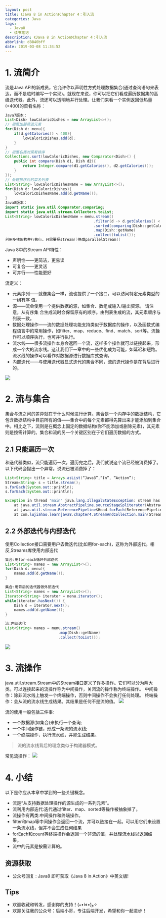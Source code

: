 ```yaml
---
layout: post
title: 《Java 8 in Action》Chapter 4：引入流
categories: Java
tags:
  - Java8
  - 读书笔记
description: 《Java 8 in Action》Chapter 4：引入流
abbrlink: d8840bff
date: 2019-03-08 11:34:52
---
```


# 1. 流简介
流是Java API的新成员，它允许你以声明性方式处理数据集合(通过查询语句来表达，而不是临时编写一个实现)。就现在来说，你可以把它们看成遍历数据集的高级迭代器。此外，流还可以透明地并行处理。让我们来看一个实例返回低热量(<400)的菜肴名称：
```java
Java7版本：
List<Dish> lowCaloricDishes = new ArrayList<>();
// 用累加器筛选元素
for(Dish d: menu){
    if(d.getCalories() < 400){
        lowCaloricDishes.add(d);
    }
}
// 用匿名类对菜肴排序
Collections.sort(lowCaloricDishes, new Comparator<Dish>() {
    public int compare(Dish d1, Dish d2){
        return Integer.compare(d1.getCalories(), d2.getCalories());
    }
});
// 处理排序后的菜名列表
List<String> lowCaloricDishesName = new ArrayList<>();
for(Dish d: lowCaloricDishes){
    lowCaloricDishesName.add(d.getName());
}
Java8版本：
import static java.util.Comparator.comparing;
import static java.util.stream.Collectors.toList;
List<String> lowCaloricDishesName = menu.stream()
                                        .filter(d -> d.getCalories() < 400)    // 选出400卡路里以下的菜肴
                                        .sorted(comparing(Dish::getCalories))    // 按照卡路里排序
                                        .map(Dish::getName)                    // 提取菜肴名称
                                        .collect(toList());                    // 将所有的名称保存在List中
利用多核架构并行执行，只需要把stream()换成parallelStream()
```

Java 8中的Stream API特性：
- 声明性——更简洁，更易读
- 可复合——更灵活 
- 可并行——性能更好

流定义：
- 元素序列——就像集合一样，流也提供了一个接口，可以访问特定元素类型的一组有序 值。
- 源——流会使用一个提供数据的源，如集合、数组或输入/输出资源。 请注意，从有序集 合生成流时会保留原有的顺序。由列表生成的流，其元素顺序与列表一致。
- 数据处理操作——流的数据处理功能支持类似于数据库的操作，以及函数式编程语言中的常用操作，如filter、map、reduce、find、match、sort等。流操作可以顺序执行，也可并行执行。
- 流水线——很多流操作本身会返回一个流，这样多个操作就可以链接起来，形成一个大的流水线。这让我们下一章中的一些优化成为可能，如延迟和短路。流水线的操作可以看作对数据源进行数据库式查询。
- 内部迭代——与使用迭代器显式迭代的集合不同，流的迭代操作是在背后进行的。

![](https://raw.githubusercontent.com/lujiahao0708/PicRepo/master/blogPic/04.%E3%80%8AJava%208%20in%20Action%E3%80%8BChapter%204%EF%BC%9A%E5%BC%95%E5%85%A5%E6%B5%81/1.%E7%AD%9B%E9%80%89%E8%8F%9C%E8%82%B4.png)

# 2. 流与集合
集合与流之间的差异就在于什么时候进行计算。集合是一个内存中的数据结构，它包含数据结构中目前所有的值——集合中的每个元素都得先算出来才能添加到集合中。相比之下，流则是在概念上固定的数据结构(你不能添加或删除元素)，其元素则是按需计算的。集合和流的另一个关键区别在于它们遍历数据的方式。

## 2.1 只能遍历一次
和迭代器类似，流只能遍历一次。遍历完之后，我们就说这个流已经被消费掉了。以下代码会抛出一个异常，说流已被消费掉了：
```java
List<String> title = Arrays.asList(“Java8”,”In”, “Action”);
Stream<String> s = title.stream();
s.forEach(System.out::println);
s.forEach(System.out::println);

Exception in thread "main" java.lang.IllegalStateException: stream has already been operated upon or closed
	at java.util.stream.AbstractPipeline.sourceStageSpliterator(AbstractPipeline.java:279)
	at java.util.stream.ReferencePipeline$Head.forEach(ReferencePipeline.java:580)
	at com.lujiahao.learnjava8.chapter4.StreamAndCollection.main(StreamAndCollection.java:16)
```
## 2.2 外部迭代与内部迭代
使用Collection接口需要用户去做迭代(比如用for-each)，这称为外部迭代。相反,Streams库使用内部迭代
```java
集合:用for-each循环外部迭代
List<String> names = new ArrayList<>();
for(Dish d: menu){
    names.add(d.getName());
}

集合:用背后的迭代器做外部迭代
List<String> names = new ArrayList<>();
Iterator<String> iterator = menu.iterator();
while(iterator.hasNext()) {
    Dish d = iterator.next();
    names.add(d.getName());
}

流:内部迭代
List<String> names = menu.stream()
                        .map(Dish::getName)
                        .collect(toList());
```
![](https://raw.githubusercontent.com/lujiahao0708/PicRepo/master/blogPic/04.%E3%80%8AJava%208%20in%20Action%E3%80%8BChapter%204%EF%BC%9A%E5%BC%95%E5%85%A5%E6%B5%81/2.%E5%86%85%E9%83%A8%E8%BF%AD%E4%BB%A3%E4%B8%8E%E5%A4%96%E9%83%A8%E8%BF%AD%E4%BB%A3.png)

# 3. 流操作
java.util.stream.Stream中的Stream接口定义了许多操作。它们可以分为两大类。可以连接起来的流操作称为中间操作，关闭流的操作称为终端操作。
中间操作：除非流水线上触发一个终端操作，否则中间操作不会执行任何处理。
终端操作：会从流的流水线生成结果。其结果是任何不是流的值。
![](https://raw.githubusercontent.com/lujiahao0708/PicRepo/master/blogPic/04.%E3%80%8AJava%208%20in%20Action%E3%80%8BChapter%204%EF%BC%9A%E5%BC%95%E5%85%A5%E6%B5%81/3.%E4%B8%AD%E9%97%B4%E6%93%8D%E4%BD%9C%E4%B8%8E%E7%BB%88%E7%AB%AF%E6%93%8D%E4%BD%9C.png)

流的使用一般包括三件事:
- 一个数据源(如集合)来执行一个查询;
- 一个中间操作链，形成一条流的流水线;
- 一个终端操作，执行流水线，并能生成结果。

> 流的流水线背后的理念类似于构建器模式。

常见流操作：
![](https://raw.githubusercontent.com/lujiahao0708/PicRepo/master/blogPic/04.%E3%80%8AJava%208%20in%20Action%E3%80%8BChapter%204%EF%BC%9A%E5%BC%95%E5%85%A5%E6%B5%81/4.%E5%B8%B8%E8%A7%81%E6%B5%81%E6%93%8D%E4%BD%9C.png)

# 4. 小结
以下是你应从本章中学到的一些关键概念。
- 流是“从支持数据处理操作的源生成的一系列元素”。
- 流利用内部迭代:迭代通过filter、map、sorted等操作被抽象掉了。
- 流操作有两类:中间操作和终端操作。
- filter和map等中间操作会返回一个流，并可以链接在一起。可以用它们来设置一条流水线，但并不会生成任何结果
- forEach和count等终端操作会返回一个非流的值，并处理流水线以返回结果。
- 流中的元素是按需计算的。

## 资源获取
- 公众号回复 : Java8 即可获取《Java 8 in Action》中英文版!

## Tips
- 欢迎收藏和转发，感谢你的支持！(๑•̀ㅂ•́)و✧ 
- 欢迎关注我的公众号：后端小哥，专注后端开发，希望和你一起进步！
